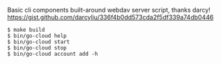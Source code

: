 Basic cli components built-around webdav server script, thanks darcy! https://gist.github.com/darcyliu/336f4b0dd573cda2f5df339a74db0446

```
$ make build
$ bin/go-cloud help
$ bin/go-cloud start
$ bin/go-cloud stop
$ bin/go-cloud account add -h
```

